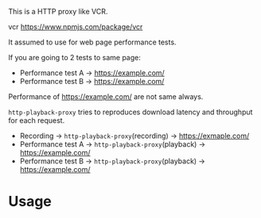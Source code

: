 This is a HTTP proxy like VCR.

vcr
https://www.npmjs.com/package/vcr

It assumed to use for web page performance tests.

If you are going to 2 tests to same page:

- Performance test A -> https://example.com/
- Performance test B -> https://example.com/

Performance of https://example.com/ are not same always.

`http-playback-proxy` tries to reproduces download latency and throughput for each request.

- Recording -> `http-playback-proxy`(recording) -> https://exmaple.com/
- Performance test A -> `http-playback-proxy`(playback) -> https://example.com/
- Performance test B -> `http-playback-proxy`(playback) -> https://example.com/

# Usage

```js

```
